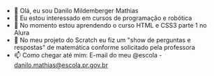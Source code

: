 - 👋 Olá, eu sou Danilo Mildemberger Mathias
- 👀 Eu estou interessado em cursos de programação e robótica
- 🌱 No momento estou aprendendo o curso HTML e CSS3 parte 1 no Alura
- 💞️ No meu projeto do Scratch eu fiz um "show de perguntas e respostas" de matemática conforme solicitado pela professora
- 📫 Como chegar até mim: E-mail do meu @escola - danilo.mathias@escola.pr.gov.br



